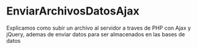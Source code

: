 EnviarArchivosDatosAjax
=======================

Explicamos como subir un archivo al servidor a traves de PHP con Ajax y jQuery, ademas de enviar datos para ser almacenados en las bases de datos
